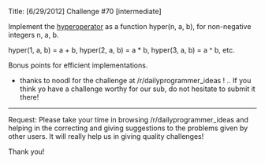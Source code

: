 Title: [6/29/2012] Challenge #70 [intermediate]

Implement the [hyperoperator](http://en.wikipedia.org/wiki/Hyperoperation#Definition) as a function hyper(n, a, b), for non-negative integers n, a, b.

hyper(1, a, b) = a + b, hyper(2, a, b) = a * b, hyper(3, a, b) = a ^ b, etc.

Bonus points for efficient implementations.

* thanks to noodl for the challenge at /r/dailyprogrammer_ideas ! .. If you think yo have a challenge worthy for our sub, do not hesitate to submit it there!

___________________________________________

Request: Please take your time in browsing /r/dailyprogrammer_ideas and helping in the correcting and giving suggestions to the problems given by other users. It will really help us in giving quality challenges!

Thank you!